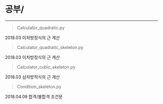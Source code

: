 공부/
================
- - -
>Calculator_quadratic.py

2018.03
이차방정식의 근 계산



>Calculator_quadratic_skeleton.py

2018.03
이차방정식의 근 계산



>Calculator_cubic_skeleton.py

2018.03
삼차방적식의 근 계산



>Condition_skeleton.py

2018.04.09
합격/불합격
조건문


